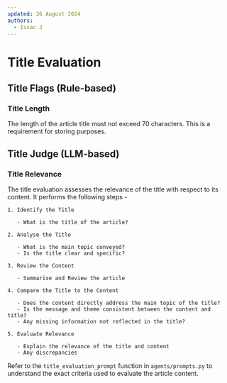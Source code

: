 ```yaml
---
updated: 26 August 2024
authors:
  - Issac J
---
```


# Title Evaluation

## Title Flags (Rule-based)

### Title Length

The length of the article title must not exceed 70 characters. This is a requirement for storing purposes.

## Title Judge (LLM-based)

### Title Relevance

The title evaluation assesses the relevance of the title with respect to its content. It performs the following steps -

```
1. Identify the Title

   - What is the title of the article?

2. Analyse the Title

   - What is the main topic conveyed?
   - Is the title clear and specific?

3. Review the Content

   - Summarise and Review the article

4. Compare the Title to the Content

   - Does the content directly address the main topic of the title?
   - Is the message and theme consistent between the content and title?
   - Any missing information not reflected in the title?

5. Evaluate Relevance

   - Explain the relevance of the title and content
   - Any discrepancies
```

Refer to the `title_evaluation_prompt` function in `agents/prompts.py` to understand the exact criteria used to evaluate the article content.
